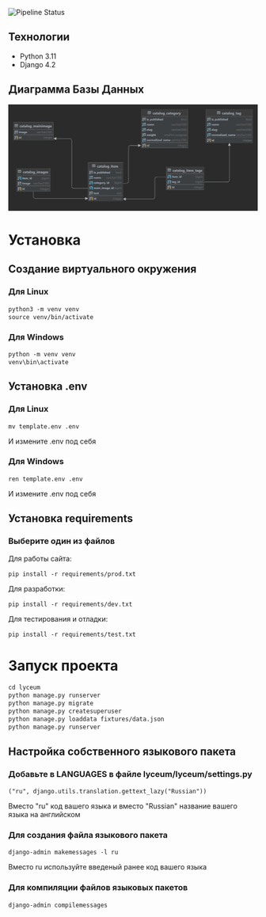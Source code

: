 ![Pipeline Status](https://gitlab.crja72.ru/django_2023/students/142182-renatgaboff-47535/badges/main/pipeline.svg)

## Технологии
- Python 3.11
- Django 4.2

## Диаграмма Базы Данных
![DataBase](ER.png)

# Установка 
## Создание виртуального окружения
### Для Linux
```
python3 -m venv venv
source venv/bin/activate
```
### Для Windows
```
python -m venv venv
venv\bin\activate
```
## Установка .env
### Для Linux
```
mv template.env .env
```
И измените .env под себя
### Для Windows
```
ren template.env .env
```
И измените .env под себя

## Установка requirements
### Выберите один из файлов
Для работы сайта:
```
pip install -r requirements/prod.txt
```
Для разработки:
```
pip install -r requirements/dev.txt
```
Для тестирования и отладки:
```
pip install -r requirements/test.txt
```

# Запуск проекта
```
cd lyceum
python manage.py runserver
python manage.py migrate
python manage.py createsuperuser
python manage.py loaddata fixtures/data.json
python manage.py runserver
```

## Настройка собственного языкового пакета
### Добавьте в LANGUAGES в файле lyceum/lyceum/settings.py
```
("ru", django.utils.translation.gettext_lazy("Russian"))
```
Вместо "ru" код вашего языка и вместо "Russian" название вашего языка на английском
### Для создания файла языкового пакета
```
django-admin makemessages -l ru
```
Вместо ru используйте введеный ранее код вашего языка
### Для компиляции файлов языковых пакетов
```
django-admin compilemessages
```
